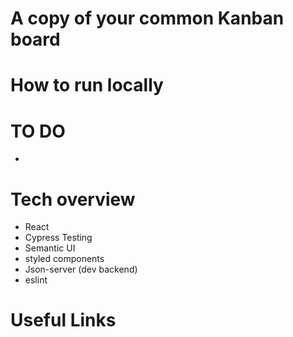 # A copy of your common Kanban board

# How to run locally

# TO DO
- 

# Tech overview
- React
- Cypress Testing
- Semantic UI
- styled components
- Json-server (dev backend)
- eslint


# Useful Links
